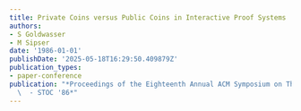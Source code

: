 ```yaml
---
title: Private Coins versus Public Coins in Interactive Proof Systems
authors:
- S Goldwasser
- M Sipser
date: '1986-01-01'
publishDate: '2025-05-18T16:29:50.409879Z'
publication_types:
- paper-conference
publication: "*Proceedings of the Eighteenth Annual ACM Symposium on Theory of Computing\
  \  - STOC '86*"
---
```

